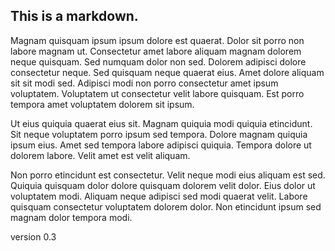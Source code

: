 ## This is a markdown.

Magnam quisquam ipsum ipsum dolore est quaerat. Dolor sit porro non labore magnam ut. Consectetur amet labore aliquam magnam dolorem neque quisquam. Sed numquam dolor non sed. Dolorem adipisci dolore consectetur neque. Sed quisquam neque quaerat eius. Amet dolore aliquam sit sit modi sed. Adipisci modi non porro consectetur amet ipsum voluptatem. Voluptatem ut consectetur velit labore quisquam. Est porro tempora amet voluptatem dolorem sit ipsum.

Ut eius quiquia quaerat eius sit. Magnam quiquia modi quiquia etincidunt. Sit neque voluptatem porro ipsum sed tempora. Dolore magnam quiquia ipsum eius. Amet sed tempora labore adipisci quiquia. Tempora dolore ut dolorem labore. Velit amet est velit aliquam.

Non porro etincidunt est consectetur. Velit neque modi eius aliquam est sed. Quiquia quisquam dolor dolore quisquam dolorem velit dolor. Eius dolor ut voluptatem modi. Aliquam neque adipisci sed modi quaerat velit. Labore quisquam consectetur voluptatem dolorem dolor. Non etincidunt ipsum sed magnam dolor tempora modi.

version 0.3
